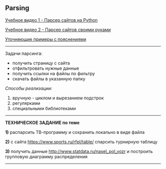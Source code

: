 ## Parsing  

[Учебное видео 1 - Парсер сайтов на Python](https://youtu.be/_3x5hMwSTm0)

[Учебное видео 2 - Парсер сайтов своими руками](https://youtu.be/jqtmYhEOJTI)

[Уточняющие примеры с пояснениями](https://github.com/permCoding/py-parser-examples)

---

Задачи парсинга:

- получить страницу с сайта  
- отфильтровать нужные данные  
- получить ссылки на файлы по фильтру
- скачать файлы в указанную папку  

*Способы реализации:*

1. вручную - циклом и вырезанием подстрок  
2. регулярками  
3. специальными библиотеками

---

**ТЕХНИЧЕСКОЕ ЗАДАНИЕ по теме**

**1)** распарсить ТВ-программу и сохранить локально в виде файла

**2)** с сайта https://www.sports.ru/rfpl/table/ спарсить турнирную таблицу 

**3)** получить данные http://www.statdata.ru/nasel_pol_vozr и построить групповую диаграмму распределения

---

